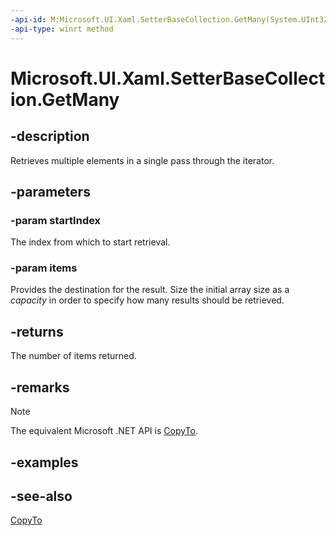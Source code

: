 ```yaml
---
-api-id: M:Microsoft.UI.Xaml.SetterBaseCollection.GetMany(System.UInt32,Microsoft.UI.Xaml.SetterBase[])
-api-type: winrt method
---
```


<!-- Method syntax
public uint GetMany(System.UInt32 startIndex, Microsoft.UI.Xaml.SetterBase[] items)
-->

# Microsoft.UI.Xaml.SetterBaseCollection.GetMany

## -description

Retrieves multiple elements in a single pass through the iterator.

## -parameters

### -param startIndex

The index from which to start retrieval.

### -param items

Provides the destination for the result. Size the initial array size as a *capacity* in order to specify how many results should be retrieved.

## -returns

The number of items returned.

## -remarks

> [!NOTE]
> The equivalent Microsoft .NET API is [CopyTo](/dotnet/api/system.collections.icollection.copyto).

## -examples

## -see-also

[CopyTo](/dotnet/api/system.collections.icollection.copyto)
